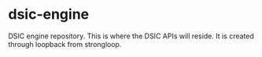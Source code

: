 # dsic-engine
DSIC engine repository. This is where the DSIC APIs will reside. It is created through loopback from strongloop.

